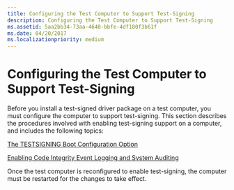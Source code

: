 ```yaml
---
title: Configuring the Test Computer to Support Test-Signing
description: Configuring the Test Computer to Support Test-Signing
ms.assetid: 5aa2bb34-73aa-4640-bbfe-4df180f3b61f
ms.date: 04/20/2017
ms.localizationpriority: medium
---
```


# Configuring the Test Computer to Support Test-Signing


Before you install a test-signed driver package on a test computer, you must configure the computer to support test-signing. This section describes the procedures involved with enabling test-signing support on a computer, and includes the following topics:

[The TESTSIGNING Boot Configuration Option](the-testsigning-boot-configuration-option.md)

[Enabling Code Integrity Event Logging and System Auditing](enabling-code-integrity-event-logging-and-system-auditing.md)

Once the test computer is reconfigured to enable test-signing, the computer must be restarted for the changes to take effect.

 

 





